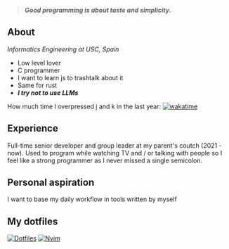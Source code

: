 > ***Good programming is about taste and simplicity.***

## About

 *Informatics Engineering at USC, Spain*

- Low level lover
- C programmer
- I want to learn js to trashtalk about it
- Same for rust
- ***I try not to use LLMs***

How much time I overpressed j and k in the last year: [![wakatime](https://wakatime.com/badge/user/2a7b4567-ab1f-4fb2-98ff-2b3fdbf94654.svg)](https://wakatime.com/@2a7b4567-ab1f-4fb2-98ff-2b3fdbf94654)

## Experience

Full-time senior developer and group leader at my parent's coutch (2021 -
now). Used to program while watching TV and / or talking with people so I feel
like a strong programmer as I never missed a single semicolon.

## Personal aspiration

I want to base my daily workflow in tools written by myself

## My dotfiles &emsp;
[![Dotfiles](https://github-readme-stats.vercel.app/api/pin?username=hugocotoflorez&repo=dotfiles&theme=dark&show_icons=true)](https://github.com/hugocotoflorez/dotfiles)
[![Nvim](https://github-readme-stats.vercel.app/api/pin?username=hugocotoflorez&repo=nvim&theme=dark&show_icons=true)](https://github.com/hugocotoflorez/nvim)


